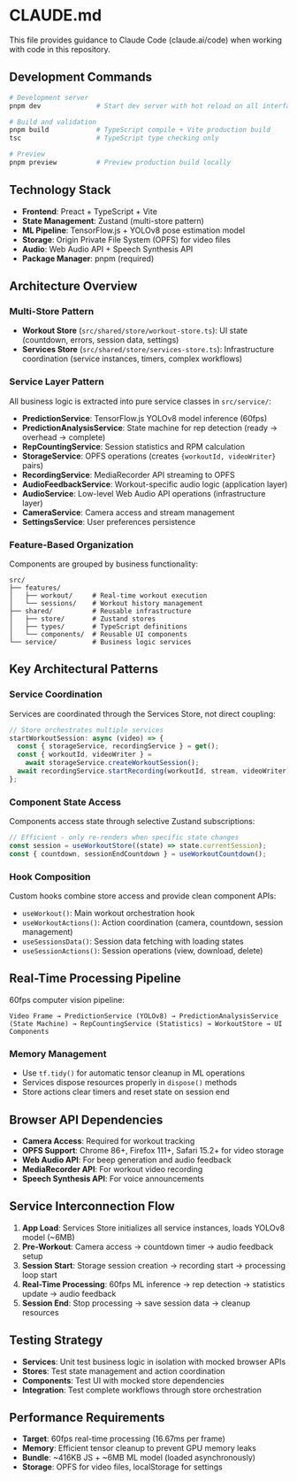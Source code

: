 # CLAUDE.md

This file provides guidance to Claude Code (claude.ai/code) when working with code in this repository.

## Development Commands

```bash
# Development server
pnpm dev              # Start dev server with hot reload on all interfaces

# Build and validation
pnpm build            # TypeScript compile + Vite production build
tsc                   # TypeScript type checking only

# Preview
pnpm preview          # Preview production build locally
```

## Technology Stack

- **Frontend**: Preact + TypeScript + Vite
- **State Management**: Zustand (multi-store pattern)
- **ML Pipeline**: TensorFlow.js + YOLOv8 pose estimation model
- **Storage**: Origin Private File System (OPFS) for video files
- **Audio**: Web Audio API + Speech Synthesis API
- **Package Manager**: pnpm (required)

## Architecture Overview

### Multi-Store Pattern

- **Workout Store** (`src/shared/store/workout-store.ts`): UI state (countdown, errors, session data, settings)
- **Services Store** (`src/shared/store/services-store.ts`): Infrastructure coordination (service instances, timers, complex workflows)

### Service Layer Pattern

All business logic is extracted into pure service classes in `src/service/`:

- **PredictionService**: TensorFlow.js YOLOv8 model inference (60fps)
- **PredictionAnalysisService**: State machine for rep detection (ready → overhead → complete)
- **RepCountingService**: Session statistics and RPM calculation
- **StorageService**: OPFS operations (creates `{workoutId, videoWriter}` pairs)
- **RecordingService**: MediaRecorder API streaming to OPFS
- **AudioFeedbackService**: Workout-specific audio logic (application layer)
- **AudioService**: Low-level Web Audio API operations (infrastructure layer)
- **CameraService**: Camera access and stream management
- **SettingsService**: User preferences persistence

### Feature-Based Organization

Components are grouped by business functionality:

```
src/
├── features/
│   ├── workout/     # Real-time workout execution
│   └── sessions/    # Workout history management
├── shared/          # Reusable infrastructure
│   ├── store/       # Zustand stores
│   ├── types/       # TypeScript definitions
│   └── components/  # Reusable UI components
└── service/         # Business logic services
```

## Key Architectural Patterns

### Service Coordination

Services are coordinated through the Services Store, not direct coupling:

```typescript
// Store orchestrates multiple services
startWorkoutSession: async (video) => {
  const { storageService, recordingService } = get();
  const { workoutId, videoWriter } =
    await storageService.createWorkoutSession();
  await recordingService.startRecording(workoutId, stream, videoWriter);
};
```

### Component State Access

Components access state through selective Zustand subscriptions:

```typescript
// Efficient - only re-renders when specific state changes
const session = useWorkoutStore((state) => state.currentSession);
const { countdown, sessionEndCountdown } = useWorkoutCountdown();
```

### Hook Composition

Custom hooks combine store access and provide clean component APIs:

- `useWorkout()`: Main workout orchestration hook
- `useWorkoutActions()`: Action coordination (camera, countdown, session management)
- `useSessionsData()`: Session data fetching with loading states
- `useSessionActions()`: Session operations (view, download, delete)

## Real-Time Processing Pipeline

60fps computer vision pipeline:

```
Video Frame → PredictionService (YOLOv8) → PredictionAnalysisService (State Machine) → RepCountingService (Statistics) → WorkoutStore → UI Components
```

### Memory Management

- Use `tf.tidy()` for automatic tensor cleanup in ML operations
- Services dispose resources properly in `dispose()` methods
- Store actions clear timers and reset state on session end

## Browser API Dependencies

- **Camera Access**: Required for workout tracking
- **OPFS Support**: Chrome 86+, Firefox 111+, Safari 15.2+ for video storage
- **Web Audio API**: For beep generation and audio feedback
- **MediaRecorder API**: For workout video recording
- **Speech Synthesis API**: For voice announcements

## Service Interconnection Flow

1. **App Load**: Services Store initializes all service instances, loads YOLOv8 model (~6MB)
2. **Pre-Workout**: Camera access → countdown timer → audio feedback setup
3. **Session Start**: Storage session creation → recording start → processing loop start
4. **Real-Time Processing**: 60fps ML inference → rep detection → statistics update → audio feedback
5. **Session End**: Stop processing → save session data → cleanup resources

## Testing Strategy

- **Services**: Unit test business logic in isolation with mocked browser APIs
- **Stores**: Test state management and action coordination
- **Components**: Test UI with mocked store dependencies
- **Integration**: Test complete workflows through store orchestration

## Performance Requirements

- **Target**: 60fps real-time processing (16.67ms per frame)
- **Memory**: Efficient tensor cleanup to prevent GPU memory leaks
- **Bundle**: ~416KB JS + ~6MB ML model (loaded asynchronously)
- **Storage**: OPFS for video files, localStorage for settings

